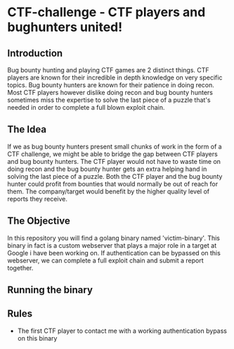 # CTF-challenge - CTF players and bughunters united!

## Introduction
Bug bounty hunting and playing CTF games are 2 distinct things. CTF players are known for their incredible in depth knowledge on very specific topics. Bug bounty hunters are known for their patience in doing recon. Most CTF players however dislike doing recon and bug bounty hunters sometimes miss the expertise to solve the last piece of a puzzle that's needed in order to complete a full blown exploit chain. 

## The Idea
If we as bug bounty hunters present small chunks of work in the form of a CTF challenge, we might be able to bridge the gap between CTF players and bug bounty hunters. The CTF player would not have to waste time on doing recon and the bug bounty hunter gets an extra helping hand in solving the last piece of a puzzle. Both the CTF player and the bug bounty hunter could profit from bounties that would normally be out of reach for them. The company/target would benefit by the higher quality level of reports they receive. 

## The Objective

In this repository you will find a golang binary named 'victim-binary'. This binary in fact is a custom webserver that plays a major role in a target at Google i have been working on. If authentication can be bypassed on this webserver, we can complete a full exploit chain and submit a report together. 

## Running the binary




## Rules
- The first CTF player to contact me with a working authentication bypass on this binary 






